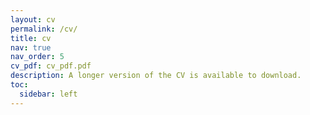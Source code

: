 ```yaml
---
layout: cv
permalink: /cv/
title: cv
nav: true
nav_order: 5
cv_pdf: cv_pdf.pdf
description: A longer version of the CV is available to download.
toc:
  sidebar: left
---
```

